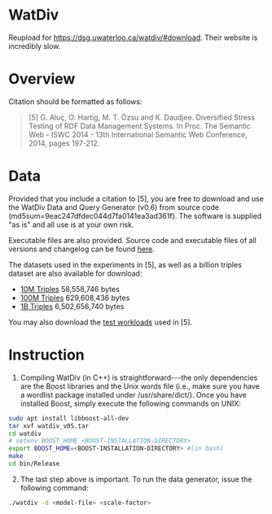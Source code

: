 # WatDiv
Reupload for https://dsg.uwaterloo.ca/watdiv/#download. Their website is incredibly slow.

# Overview
Citation should be formatted as follows:

> [5] G. Aluç, O. Hartig, M. T. Özsu and K. Daudjee. Diversified Stress Testing of RDF Data Management Systems. In Proc. The Semantic Web - ISWC 2014 - 13th International Semantic Web Conference, 2014, pages 197-212.

# Data
Provided that you include a citation to [5], you are free to download and use the WatDiv Data and Query Generator (v0.6) from source code (md5sum=9eac247dfdec044d7fa0141ea3ad361f). The software is supplied "as is" and all use is at your own risk.

Executable files are also provided. Source code and executable files of all versions and changelog can be found [here](https://dsg.uwaterloo.ca/watdiv/changelog.shtml).

The datasets used in the experiments in [5], as well as a billion triples dataset are also available for download:

- [10M Triples](https://dsg.uwaterloo.ca/watdiv/watdiv.10M.tar.bz2) 58,558,746 bytes
- [100M Triples](https://dsg.uwaterloo.ca/watdiv/watdiv.100M.tar.bz2) 629,608,436 bytes
- [1B Triples](https://dsg.uwaterloo.ca/watdiv/watdiv.1000M.tar.bz2) 6,502,656,740 bytes

You may also download the [test workloads](https://dsg.uwaterloo.ca/watdiv/stress-workloads.tar.gz) used in [5].

# Instruction
1. Compiling WatDiv (in C++) is straightforward---the only dependencies are the Boost libraries and the Unix words file (i.e., make sure you have a wordlist package installed under /usr/share/dict/). Once you have installed Boost, simply execute the following commands on UNIX:

```bash
sudo apt install libboost-all-dev
tar xvf watdiv_v05.tar
cd watdiv
# setenv BOOST_HOME <BOOST-INSTALLATION-DIRECTORY>
export BOOST_HOME=<BOOST-INSTALLATION-DIRECTORY> #(in bash)
make
cd bin/Release
```

2. The last step above is important. To run the data generator, issue the following command:

```bash
./watdiv -d <model-file> <scale-factor>
```

